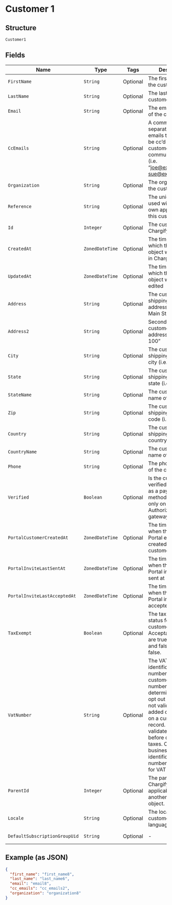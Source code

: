 
# Customer 1

## Structure

`Customer1`

## Fields

| Name | Type | Tags | Description | Getter | Setter |
|  --- | --- | --- | --- | --- | --- |
| `FirstName` | `String` | Optional | The first name of the customer | String getFirstName() | setFirstName(String firstName) |
| `LastName` | `String` | Optional | The last name of the customer | String getLastName() | setLastName(String lastName) |
| `Email` | `String` | Optional | The email address of the customer | String getEmail() | setEmail(String email) |
| `CcEmails` | `String` | Optional | A comma-separated list of emails that should be cc’d on all customer communications (i.e. “joe@example.com, sue@example.com”) | String getCcEmails() | setCcEmails(String ccEmails) |
| `Organization` | `String` | Optional | The organization of the customer | String getOrganization() | setOrganization(String organization) |
| `Reference` | `String` | Optional | The unique identifier used within your own application for this customer | String getReference() | setReference(String reference) |
| `Id` | `Integer` | Optional | The customer ID in Chargify | Integer getId() | setId(Integer id) |
| `CreatedAt` | `ZonedDateTime` | Optional | The timestamp in which the customer object was created in Chargify | ZonedDateTime getCreatedAt() | setCreatedAt(ZonedDateTime createdAt) |
| `UpdatedAt` | `ZonedDateTime` | Optional | The timestamp in which the customer object was last edited | ZonedDateTime getUpdatedAt() | setUpdatedAt(ZonedDateTime updatedAt) |
| `Address` | `String` | Optional | The customer’s shipping street address (i.e. “123 Main St.”) | String getAddress() | setAddress(String address) |
| `Address2` | `String` | Optional | Second line of the customer’s shipping address i.e. “Apt. 100” | String getAddress2() | setAddress2(String address2) |
| `City` | `String` | Optional | The customer’s shipping address city (i.e. “Boston”) | String getCity() | setCity(String city) |
| `State` | `String` | Optional | The customer’s shipping address state (i.e. “MA”) | String getState() | setState(String state) |
| `StateName` | `String` | Optional | The customer's full name of state | String getStateName() | setStateName(String stateName) |
| `Zip` | `String` | Optional | The customer’s shipping address zip code (i.e. “12345”) | String getZip() | setZip(String zip) |
| `Country` | `String` | Optional | The customer shipping address country | String getCountry() | setCountry(String country) |
| `CountryName` | `String` | Optional | The customer's full name of country | String getCountryName() | setCountryName(String countryName) |
| `Phone` | `String` | Optional | The phone number of the customer | String getPhone() | setPhone(String phone) |
| `Verified` | `Boolean` | Optional | Is the customer verified to use ACH as a payment method. Available only on Authorize.Net gateway | Boolean getVerified() | setVerified(Boolean verified) |
| `PortalCustomerCreatedAt` | `ZonedDateTime` | Optional | The timestamp of when the Billing Portal entry was created at for the customer | ZonedDateTime getPortalCustomerCreatedAt() | setPortalCustomerCreatedAt(ZonedDateTime portalCustomerCreatedAt) |
| `PortalInviteLastSentAt` | `ZonedDateTime` | Optional | The timestamp of when the Billing Portal invite was last sent at | ZonedDateTime getPortalInviteLastSentAt() | setPortalInviteLastSentAt(ZonedDateTime portalInviteLastSentAt) |
| `PortalInviteLastAcceptedAt` | `ZonedDateTime` | Optional | The timestamp of when the Billing Portal invite was last accepted | ZonedDateTime getPortalInviteLastAcceptedAt() | setPortalInviteLastAcceptedAt(ZonedDateTime portalInviteLastAcceptedAt) |
| `TaxExempt` | `Boolean` | Optional | The tax exempt status for the customer. Acceptable values are true or 1 for true and false or 0 for false. | Boolean getTaxExempt() | setTaxExempt(Boolean taxExempt) |
| `VatNumber` | `String` | Optional | The VAT business identification number for the customer. This number is used to determine VAT tax opt out rules. It is not validated when added or updated on a customer record. Instead, it is validated via VIES before calculating taxes. Only valid business identification numbers will allow for VAT opt out. | String getVatNumber() | setVatNumber(String vatNumber) |
| `ParentId` | `Integer` | Optional | The parent ID in Chargify if applicable. Parent is another Customer object. | Integer getParentId() | setParentId(Integer parentId) |
| `Locale` | `String` | Optional | The locale for the customer to identify language-region | String getLocale() | setLocale(String locale) |
| `DefaultSubscriptionGroupUid` | `String` | Optional | - | String getDefaultSubscriptionGroupUid() | setDefaultSubscriptionGroupUid(String defaultSubscriptionGroupUid) |

## Example (as JSON)

```json
{
  "first_name": "first_name8",
  "last_name": "last_name6",
  "email": "email8",
  "cc_emails": "cc_emails2",
  "organization": "organization8"
}
```

